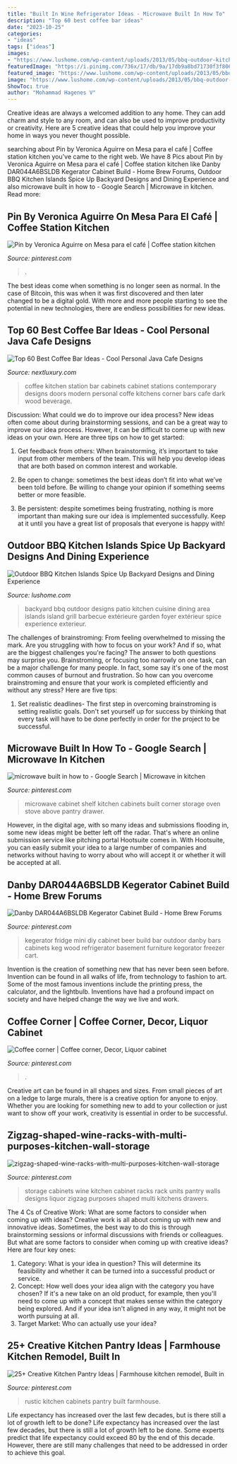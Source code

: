 ```yaml
---
title: "Built In Wine Refrigerator Ideas - Microwave Built In How To"
description: "Top 60 best coffee bar ideas"
date: "2023-10-25"
categories:
- "ideas"
tags: ["ideas"]
images:
- "https://www.lushome.com/wp-content/uploads/2013/05/bbq-outdoor-kitchen-island-backyard-ideas-17.jpg"
featuredImage: "https://i.pinimg.com/736x/17/db/9a/17db9a8bd71730f3f80649759ded1ed0--kitchen-storage-units-wall-storage-cabinets.jpg"
featured_image: "https://www.lushome.com/wp-content/uploads/2013/05/bbq-outdoor-kitchen-island-backyard-ideas-17.jpg"
image: "https://www.lushome.com/wp-content/uploads/2013/05/bbq-outdoor-kitchen-island-backyard-ideas-17.jpg"
ShowToc: true
author: "Mohammad Hagenes V"
---
```



Creative ideas are always a welcomed addition to any home. They can add charm and style to any room, and can also be used to improve productivity or creativity. Here are 5 creative ideas that could help you improve your home in ways you never thought possible.

	

		
searching about Pin by Veronica Aguirre on Mesa para el café | Coffee station kitchen you've came to the right web. We have 8 Pics about Pin by Veronica Aguirre on Mesa para el café | Coffee station kitchen like Danby DAR044A6BSLDB Kegerator Cabinet Build - Home Brew Forums, Outdoor BBQ Kitchen Islands Spice Up Backyard Designs and Dining Experience and also microwave built in how to - Google Search | Microwave in kitchen. Read more:
		
    
## Pin By Veronica Aguirre On Mesa Para El Café | Coffee Station Kitchen

<img loading=lazy src="https://i.pinimg.com/736x/16/cf/59/16cf59e9b6d6b86d38840b6b0fef057a.jpg" onerror="this.onerror=null;this.src='https://tse2.mm.bing.net/th?id=OIP.ZW7X40LUS9l-v-VrRQrC4QHaJ4&amp;pid=15.1';" alt="Pin by Veronica Aguirre on Mesa para el café | Coffee station kitchen">

_Source: pinterest.com_

>. 

	

The best ideas come when something is no longer seen as normal. In the case of Bitcoin, this was when it was first discovered and then later changed to be a digital gold. With more and more people starting to see the potential in new technologies, there are endless possibilities for new ideas.

    
## Top 60 Best Coffee Bar Ideas - Cool Personal Java Cafe Designs

<img loading=lazy src="http://nextluxury.com/wp-content/uploads/dark-stained-wood-cabinets-in-home-coffee-bar.jpeg" onerror="this.onerror=null;this.src='https://tse4.mm.bing.net/th?id=OIP.V_0_zASkUPcW4yLMsO3vagAAAA&amp;pid=15.1';" alt="Top 60 Best Coffee Bar Ideas - Cool Personal Java Cafe Designs">

_Source: nextluxury.com_

>coffee kitchen station bar cabinets cabinet stations contemporary designs doors modern personal coffe kitchens corner bars cafe dark wood beverage. 

	

Discussion: What could we do to improve our idea process?
New ideas often come about during brainstorming sessions, and can be a great way to improve our idea process. However, it can be difficult to come up with new ideas on your own. Here are three tips on how to get started:
1. Get feedback from others: When brainstorming, it’s important to take input from other members of the team. This will help you develop ideas that are both based on common interest and workable.

2. Be open to change: sometimes the best ideas don’t fit into what we’ve been told before. Be willing to change your opinion if something seems better or more feasible.

3. Be persistent: despite sometimes being frustrating, nothing is more important than making sure our idea is implemented successfully. Keep at it until you have a great list of proposals that everyone is happy with!

    
## Outdoor BBQ Kitchen Islands Spice Up Backyard Designs And Dining Experience

<img loading=lazy src="https://www.lushome.com/wp-content/uploads/2013/05/bbq-outdoor-kitchen-island-backyard-ideas-17.jpg" onerror="this.onerror=null;this.src='https://tse4.mm.bing.net/th?id=OIP._juImoFh6TW9L3lc1O_phAHaE5&amp;pid=15.1';" alt="Outdoor BBQ Kitchen Islands Spice Up Backyard Designs and Dining Experience">

_Source: lushome.com_

>backyard bbq outdoor designs patio kitchen cuisine dining area islands island grill barbecue extérieure garden foyer extérieur spice experience exterieur. 

	

The challenges of brainstroming: From feeling overwhelmed to missing the mark.
Are you struggling with how to focus on your work? And if so, what are the biggest challenges you're facing? The answer to both questions may surprise you. Brainstroming, or focusing too narrowly on one task, can be a major challenge for many people. In fact, some say it's one of the most common causes of burnout and frustration. 
So how can you overcome brainstroming and ensure that your work is completed efficiently and without any stress? Here are five tips: 

1. Set realistic deadlines- The first step in overcoming brainstroming is setting realistic goals. Don't set yourself up for success by thinking that every task will have to be done perfectly in order for the project to be successful.

    
## Microwave Built In How To - Google Search | Microwave In Kitchen

<img loading=lazy src="https://i.pinimg.com/736x/17/eb/76/17eb76daf98f15ee8f842cb5a0bda945.jpg" onerror="this.onerror=null;this.src='https://tse3.mm.bing.net/th?id=OIP.J6PRZr8zxT0KuJhLYPF8DgHaHA&amp;pid=15.1';" alt="microwave built in how to - Google Search | Microwave in kitchen">

_Source: pinterest.com_

>microwave cabinet shelf kitchen cabinets built corner storage oven stove above pantry drawer. 

	

However, in the digital age, with so many ideas and submissions flooding in, some new ideas might be better left off the radar. That's where an online submission service like pitching portal Hootsuite comes in. With Hootsuite, you can easily submit your idea to a large number of companies and networks without having to worry about who will accept it or whether it will be accepted at all.

    
## Danby DAR044A6BSLDB Kegerator Cabinet Build - Home Brew Forums

<img loading=lazy src="https://i.pinimg.com/736x/f0/f5/04/f0f50493560f88820db219daa8c888f8--wood-kegerator-mini-fridge-kegerator-diy.jpg" onerror="this.onerror=null;this.src='https://tse2.mm.bing.net/th?id=OIP.wlMX4S86QxF7ViC03F1fIQHaJ3&amp;pid=15.1';" alt="Danby DAR044A6BSLDB Kegerator Cabinet Build - Home Brew Forums">

_Source: pinterest.com_

>kegerator fridge mini diy cabinet beer build bar outdoor danby bars cabinets keg wood refrigerator basement furniture kegorator freezer cart. 

	

Invention is the creation of something new that has never been seen before. Invention can be found in all walks of life, from technology to fashion to art. Some of the most famous inventions include the printing press, the calculator, and the lightbulb. Inventions have had a profound impact on society and have helped change the way we live and work.

    
## Coffee Corner | Coffee Corner, Decor, Liquor Cabinet

<img loading=lazy src="http://i.pinimg.com/1200x/e1/bb/ac/e1bbacb997e4f0905e259c53844e2803.jpg" onerror="this.onerror=null;this.src='https://tse3.mm.bing.net/th?id=OIP.pkJ3cGxQ3bjk6_Sm2vSSaAHaLC&amp;pid=15.1';" alt="Coffee corner | Coffee corner, Decor, Liquor cabinet">

_Source: pinterest.com_

>. 

	

Creative art can be found in all shapes and sizes. From small pieces of art on a ledge to large murals, there is a creative option for anyone to enjoy. Whether you are looking for something new to add to your collection or just want to show off your work, creativity is essential in order to be successful.

    
## Zigzag-shaped-wine-racks-with-multi-purposes-kitchen-wall-storage

<img loading=lazy src="https://i.pinimg.com/736x/17/db/9a/17db9a8bd71730f3f80649759ded1ed0--kitchen-storage-units-wall-storage-cabinets.jpg" onerror="this.onerror=null;this.src='https://tse4.mm.bing.net/th?id=OIP.DKqcTZ822iXT9L3l4BU3ZQHaJ3&amp;pid=15.1';" alt="zigzag-shaped-wine-racks-with-multi-purposes-kitchen-wall-storage">

_Source: pinterest.com_

>storage cabinets wine kitchen cabinet racks rack units pantry walls designs liquor zigzag purposes shaped multi kitchens drawers. 

	

The 4 Cs of Creative Work: What are some factors to consider when coming up with ideas?
Creative work is all about coming up with new and innovative ideas. Sometimes, the best way to do this is through brainstorming sessions or informal discussions with friends or colleagues. But what are some factors to consider when coming up with creative ideas? Here are four key ones:
1. Category: What is your idea in question? This will determine its feasibility and whether it can be turned into a successful product or service.
2. Concept: How well does your idea align with the category you have chosen? If it's a new take on an old product, for example, then you'll need to come up with a concept that makes sense within the category being explored. And if your idea isn't aligned in any way, it might not be worth pursuing at all.
3. Target Market: Who can actually use your idea?

    
## 25+ Creative Kitchen Pantry Ideas | Farmhouse Kitchen Remodel, Built In

<img loading=lazy src="https://i.pinimg.com/736x/d7/4b/80/d74b806ad1e7409908b287dd825bdc99.jpg" onerror="this.onerror=null;this.src='https://tse3.mm.bing.net/th?id=OIP.iAgJkT5f7Oo4kxft7gx2CQHaLH&amp;pid=15.1';" alt="25+ Creative Kitchen Pantry Ideas | Farmhouse kitchen remodel, Built in">

_Source: pinterest.com_

>rustic kitchen cabinets pantry built farmhouse. 

	

Life expectancy has increased over the last few decades, but is there still a lot of growth left to be done?
Life expectancy has increased over the last few decades, but there is still a lot of growth left to be done. Some experts predict that life expectancy could exceed 80 by the end of this decade. However, there are still many challenges that need to be addressed in order to achieve this goal.


